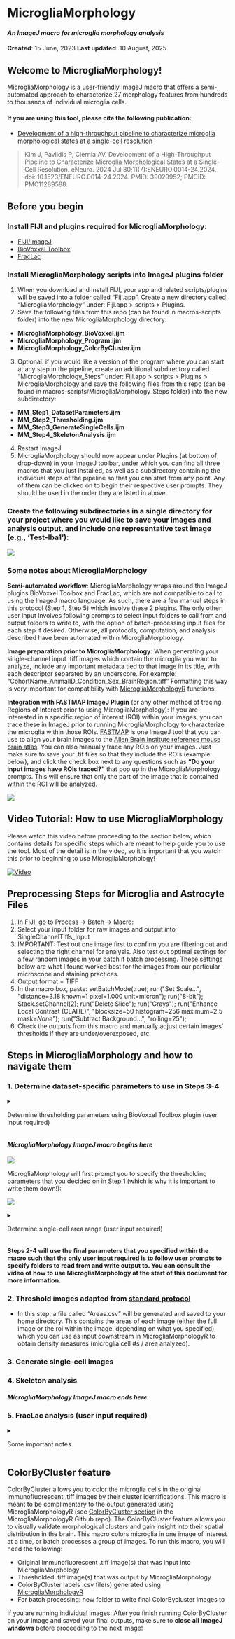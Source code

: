 MicrogliaMorphology
================

#### *An ImageJ macro for microglia morphology analysis*

**Created**: 15 June, 2023 **Last updated**: 10 August, 2025

## Welcome to MicrogliaMorphology!

MicrogliaMorphology is a user-friendly ImageJ macro that offers a
semi-automated approach to characterize 27 morphology features from
hundreds to thousands of individual microglia cells.

#### If you are using this tool, please cite the following publication:

- [Development of a high-throughput pipeline to characterize microglia
  morphological states at a single-cell
  resolution](https://www.eneuro.org/content/11/7/ENEURO.0014-24.2024)

> Kim J, Pavlidis P, Ciernia AV. Development of a High-Throughput
> Pipeline to Characterize Microglia Morphological States at a
> Single-Cell Resolution. eNeuro. 2024 Jul 30;11(7):ENEURO.0014-24.2024.
> doi: 10.1523/ENEURO.0014-24.2024. PMID: 39029952; PMCID: PMC11289588.

## Before you begin

### Install FIJI and plugins required for MicrogliaMorphology:

- [FIJI/ImageJ](https://imagej.net/software/fiji/?Downloads)
- [BioVoxxel Toolbox](https://imagej.net/plugins/biovoxxel-toolbox)
- [FracLac](https://imagej.nih.gov/ij/plugins/fraclac/FLHelp/Installation.htm)

### Install MicrogliaMorphology scripts into ImageJ plugins folder

1.  When you download and install FIJI, your app and related
    scripts/plugins will be saved into a folder called “Fiji.app”.
    Create a new directory called “MicrogliaMorphology” under: Fiji.app
    \> scripts \> Plugins.
2.  Save the following files from this repo (can be found in
    macros-scripts folder) into the new MicrogliaMorphology directory:

- **MicrogliaMorphology_BioVoxxel.ijm**
- **MicrogliaMorphology_Program.ijm**
- **MicrogliaMorphology_ColorByCluster.ijm**

3.  Optional: if you would like a version of the program where you can
    start at any step in the pipeline, create an additional subdirectory
    called “MicrogliaMorphology_Steps” under: Fiji.app \> scripts \>
    Plugins \> MicrogliaMorphology and save the following files from
    this repo (can be found in macros-scripts/MicrogliaMorphology_Steps
    folder) into the new subdirectory:

- **MM_Step1_DatasetParameters.ijm**
- **MM_Step2_Thresholding.ijm**
- **MM_Step3_GenerateSingleCells.ijm**
- **MM_Step4_SkeletonAnalysis.ijm**

4.  Restart ImageJ
5.  MicrogliaMorphology should now appear under Plugins (at bottom of
    drop-down) in your ImageJ toolbar, under which you can find all
    three macros that you just installed, as well as a subdirectory
    containing the individual steps of the pipeline so that you can
    start from any point. Any of them can be clicked on to begin their
    respective user prompts. They should be used in the order they are
    listed in above.

### Create the following subdirectories in a single directory for your project where you would like to save your images and analysis output, and include one representative test image (e.g., ‘Test-Iba1’):

![](./images/Example_DatasetDirectory.png)

### Some notes about MicrogliaMorphology

**Semi-automated workflow**: MicrogliaMorphology wraps around the ImageJ
plugins BioVoxxel Toolbox and FracLac, which are not compatible to call
to using the ImageJ macro language. As such, there are a few manual
steps in this protocol (Step 1, Step 5) which involve these 2 plugins.
The only other user input involves following prompts to select input
folders to call from and output folders to write to, with the option of
batch-processing input files for each step if desired. Otherwise, all
protocols, computation, and analysis described have been automated
within MicrogliaMorphology.

**Image preparation prior to MicrogliaMorphology**: When generating your
single-channel input .tiff images which contain the microglia you want
to analyze, include any important metadata tied to that image in its
title, with each descriptor separated by an underscore. For example:
“CohortName_AnimalID_Condition_Sex_BrainRegion.tiff” Formatting this way
is very important for compatibility with
[MicrogliaMorphologyR](https://github.com/ciernialab/MicrogliaMorphologyR)
functions.

**Integration with FASTMAP ImageJ Plugin** (or any other method of
tracing Regions of Interest prior to using MicrogliaMorphology): If you
are interested in a specific region of interest (ROI) within your
images, you can trace these in ImageJ prior to running
MicrogliaMorphology to characterize the microglia within those ROIs.
[FASTMAP](https://github.com/dterstege/FASTMAP) is one ImageJ tool that
you can use to align your brain images to the [Allen Brain Institute
reference mouse brain atlas](https://mouse.brain-map.org/static/atlas).
You can also manually trace any ROIs on your images. Just make sure to
save your .tif files so that they include the ROIs (example below), and
click the check box next to any questions such as **“Do your input
images have ROIs traced?”** that pop up in the MicrogliaMorphology
prompts. This will ensure that only the part of the image that is
contained within the ROI will be analyzed.

![](./images/ExampleROI.png)

## Video Tutorial: How to use MicrogliaMorphology

Please watch this video before proceeding to the section below, which
contains details for specific steps which are meant to help guide you to
use the tool. Most of the detail is in the video, so it is important
that you watch this prior to beginning to use MicrogliaMorphology!

[![Video](./images/VideoScreenshot.png)](https://www.youtube.com/watch?v=YhLCdlFLzk8)

## Preprocessing Steps for Microglia and Astrocyte Files
1. In FIJI, go to Process -> Batch -> Macro:
2. Select your input folder for raw images and output into SingleChannelTiffs_Input
3. IMPORTANT: Test out one image first to confirm you are filtering out and selecting the
   right channel for analysis. Also test out optimal settings for a few random images in
   your batch if batch processing. These settings below are what I found worked best for
   the images from our particular microscope and staining practices. 
5. Output format = TIFF
6. In the macro box, paste:
        setBatchMode(true);
        run("Set Scale...", "distance=3.18 known=1 pixel=1.000 unit=micron");
        run("8-bit");
        Stack.setChannel(2);
        run("Delete Slice");
        run("Grays");
        run("Enhance Local Contrast (CLAHE)", "blocksize=50 histogram=256 maximum=2.5 mask=*None*");
        run("Subtract Background...", "rolling=25");
7. Check the outputs from this macro and manually adjust certain images' thresholds if they are under/overexposed, etc.

## Steps in MicrogliaMorphology and how to navigate them

### 1. Determine dataset-specific parameters to use in Steps 3-4

<details>

<summary>

Determine thresholding parameters using BioVoxxel Toolbox plugin (user
input required)
</summary>

1.  Run MicrogliaMorphology_BioVoxxel script in ImageJ: *Plugins \>
    MicrogliaMorphology \> MicrogliaMorphology_BioxVoxxel*

2.  Use **ThresholdCheck** feature within BioVoxxel Toolbox plugin to
    interactively determine the best thresholding parameters for your
    dataset. ![](./images/BioVoxxel_ThresholdCheck.png)

    - Click/specify the following options in the pop-up box.

    ![](./images/ThresholdCheck_options.png)

    - ThresholdCheck is a nifty tool that helps you decide which of the
      16 auto thresholding and 9 auto local thresholding parameters
      within ImageJ are best suited for your image set. Auto
      thresholding takes into account the entire image space when
      binarizing to distinguish background from signal, while auto local
      thresholding only takes into account smaller parts of the image at
      a time using a defined radius. You can follow these links to read
      more about [auto
      thresholding](https://imagej.net/plugins/auto-threshold) vs. [auto
      local
      thresholding](https://imagej.net/plugins/auto-local-threshold).

    - A radius of 100 will typically work well for auto local
      thresholding microglia images, but you may need to run the
      ThresholdCheck a few times using different radius values to
      optimize the parameters to best capture fully connected, single
      microglia in your thresholded images. When ‘Quantification
      (relative)’ option is selected, the plugin will give you a
      recommended thresholding method at the end of the results file -
      this is a good starting point, but you should visually verify by
      looking through ALL of the threshold methods to determine which is
      best for your dataset: capturing as many branches as possible that
      are connected to cell bodies, while minimizing overlap between
      cells. ThresholdCheck will give you a gallery of 25 different
      thresholding settings on the image you input - each image is color
      coded accordingly - from the [BioVoxxel
      website](https://imagej.net/plugins/biovoxxel-toolbox#threshold-check),
      where you can find more information in the ThresholdCheck feature:

    ![](./images/ThresholdCheck_colors.png)

    - Here are some examples of under, well, and over-thresholded
      microglia:

    ![](./images/ThresholdCheck_examples.png)

    - **Make sure to note the final thresholding parameters you choose
      for your image set as you will need to input these choices into
      MicrogliaMorphology**.

</details>

#### *MicrogliaMorphology ImageJ macro begins here*

![](./images/MicrogliaMorphology_Program.png)

MicrogliaMorphology will first prompt you to specify the thresholding
parameters that you decided on in Step 1 (which is why it is important
to write them down!):

![](./images/MicrogliaMorphology_SpecifyThresholding.png)

<details>

<summary>

Determine single-cell area range (user input required)
</summary>

In this step, you are determining the cutoff ranges (min and max) for
what is considered a single microglia cell. Use the following guidelines
when picking representative cells on both extremes:

- **When selecting particles that are too small to be considered single
  cells:** select particles that you would consider *almost* as big as a
  single-cell, but not a single cell.
  - **When selecting particles that are too big to be considered single
    cells:** select particles that you would consider as 2 obviously
    overlapping cells.
  - Here are examples of particles that are too small or too big to be
    considered single cells: ![](./images/CellAreaExamples.png)

After you are done determining the lower and upper bounds for cell area,
MicrogliaMorphology will provide a summary of the final thresholding and
cell area parameters that will be applied in steps 2-4. You will see a
window like the one below pop up before moving on to step 2.
Additionally, in your home directory, you will find a file called
FinalDatasetParameters.txt which notes all of this information for your
records.

![](./images/Example_FinalAreaThresholdParameters.png)
</details>

#### Steps 2-4 will use the final parameters that you specified within the macro such that the only user input required is to follow user prompts to specify folders to read from and write output to. You can consult the video of how to use MicrogliaMorphology at the start of this document for more information.

### 2. Threshold images adapted from [standard protocol](https://www.jove.com/t/57648/quantifying-microglia-morphology-from-photomicrographs)

- In this step, a file called “Areas.csv” will be generated and saved to
  your home directory. This contains the areas of each image (either the
  full image or the roi within the image, depending on what you
  specified), which you can use as input downstream in
  MicrogliaMorphologyR to obtain density measures (microglia cell \#s /
  area analyzed).

### 3. Generate single-cell images

### 4. Skeleton analysis

#### *MicrogliaMorphology ImageJ macro ends here*

### 5. FracLac analysis (user input required)

<details>

<summary>

Some important notes
</summary>

1.  Run FracLac plugin: *Plugins \> Fractal Analysis \> FracLac*
2.  Select **BC** (box counting) in Fraclac GUI and select the following
    options (adapted from [Young et al.,
    2018](https://www.jove.com/t/57648/quantifying-microglia-morphology-from-photomicrographs),
    Section 5.5). **Make sure to select ‘lock black background’.**
    ![](./images/FracLac_options.png)
3.  Select **Batch** in Fraclac GUI and follow prompts. Load in files
    from the directory you wrote your single-cell images to in Step 4.
    </details>

## ColorByCluster feature

ColorByCluster allows you to color the microglia cells in the original
immunofluorescent .tiff images by their cluster identifications. This
macro is meant to be complimentary to the output generated using
MicrogliaMorphologyR (see [ColorByCluster
section](https://github.com/ciernialab/MicrogliaMorphologyR#colorbycluster)
in the MicrogliaMorphologyR Github repo). The ColorByCluster feature
allows you to visually validate morphological clusters and gain insight
into their spatial distribution in the brain. This macro colors
microglia in one image of interest at a time, or batch processes a group
of images. To run this macro, you will need the following:

- Original immunofluorescent .tiff image(s) that was input into
  MicrogliaMorphology
- Thresholded .tiff image(s) that was output by MicrogliaMorphology
- ColorByCluster labels .csv file(s) generated using
  [MicrogliaMorphologyR](https://github.com/ciernialab/MicrogliaMorphologyR#colorbycluster)
- For batch processing: new folder to write final ColorBycluster images
  to

If you are running individual images: After you finish running
ColorByCluster on your image and saved your final outputs, make sure to
**close all ImageJ windows** before proceeding to the next image!
